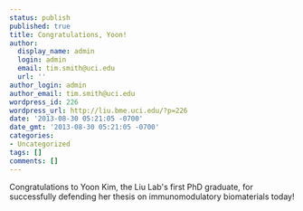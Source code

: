 ```yaml
---
status: publish
published: true
title: Congratulations, Yoon!
author:
  display_name: admin
  login: admin
  email: tim.smith@uci.edu
  url: ''
author_login: admin
author_email: tim.smith@uci.edu
wordpress_id: 226
wordpress_url: http://liu.bme.uci.edu/?p=226
date: '2013-08-30 05:21:05 -0700'
date_gmt: '2013-08-30 05:21:05 -0700'
categories:
- Uncategorized
tags: []
comments: []
---
```

<p>Congratulations to Yoon Kim, the Liu Lab's first PhD graduate, for successfully defending her thesis on immunomodulatory biomaterials today!</p>
